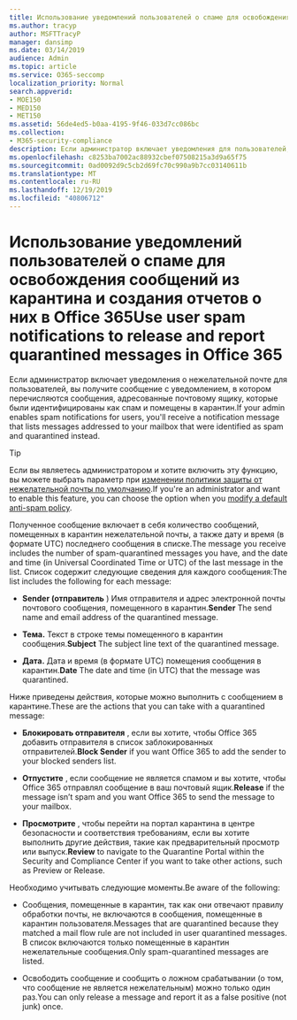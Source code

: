 ```yaml
---
title: Использование уведомлений пользователей о спаме для освобождения сообщений из карантина и создания отчетов о них в Office 365
ms.author: tracyp
author: MSFTTracyP
manager: dansimp
ms.date: 03/14/2019
audience: Admin
ms.topic: article
ms.service: O365-seccomp
localization_priority: Normal
search.appverid:
- MOE150
- MED150
- MET150
ms.assetid: 56de4ed5-b0aa-4195-9f46-033d7cc086bc
ms.collection:
- M365-security-compliance
description: Если администратор включает уведомления для пользователей, вы получите сообщение с уведомлением о том, что сообщения, отправленные в ваш почтовый ящик, были идентифицированы как спам, массовые или фишинговые сообщения. Вы можете отпустить или отправить отчет о сообщениях после получения уведомления.
ms.openlocfilehash: c8253ba7002ac88932cbef07508215a3d9a65f75
ms.sourcegitcommit: 0ad0092d9c5cb2d69fc70c990a9b7cc03140611b
ms.translationtype: MT
ms.contentlocale: ru-RU
ms.lasthandoff: 12/19/2019
ms.locfileid: "40806712"
---
```

# <a name="use-user-spam-notifications-to-release-and-report-quarantined-messages-in-office-365"></a><span data-ttu-id="cc49a-104">Использование уведомлений пользователей о спаме для освобождения сообщений из карантина и создания отчетов о них в Office 365</span><span class="sxs-lookup"><span data-stu-id="cc49a-104">Use user spam notifications to release and report quarantined messages in Office 365</span></span>

<span data-ttu-id="cc49a-105">Если администратор включает уведомления о нежелательной почте для пользователей, вы получите сообщение с уведомлением, в котором перечисляются сообщения, адресованные почтовому ящику, которые были идентифицированы как спам и помещены в карантин.</span><span class="sxs-lookup"><span data-stu-id="cc49a-105">If your admin enables spam notifications for users, you'll receive a notification message that lists messages addressed to your mailbox that were identified as spam and quarantined instead.</span></span>

> [!TIP]
> <span data-ttu-id="cc49a-106">Если вы являетесь администратором и хотите включить эту функцию, вы можете выбрать параметр при [изменении политики защиты от нежелательной почты по умолчанию](configure-your-spam-filter-policies.md).</span><span class="sxs-lookup"><span data-stu-id="cc49a-106">If you're an administrator and want to enable this feature, you can choose the option when you [modify a default anti-spam policy](configure-your-spam-filter-policies.md).</span></span>

<span data-ttu-id="cc49a-107">Полученное сообщение включает в себя количество сообщений, помещенных в карантин нежелательной почты, а также дату и время (в формате UTC) последнего сообщения в списке.</span><span class="sxs-lookup"><span data-stu-id="cc49a-107">The message you receive includes the number of spam-quarantined messages you have, and the date and time (in Universal Coordinated Time or UTC) of the last message in the list.</span></span> <span data-ttu-id="cc49a-108">Список содержит следующие сведения для каждого сообщения:</span><span class="sxs-lookup"><span data-stu-id="cc49a-108">The list includes the following for each message:</span></span>

- <span data-ttu-id="cc49a-109">**Sender (отправитель** ) Имя отправителя и адрес электронной почты почтового сообщения, помещенного в карантин.</span><span class="sxs-lookup"><span data-stu-id="cc49a-109">**Sender** The send name and email address of the quarantined message.</span></span>

- <span data-ttu-id="cc49a-110">**Тема.** Текст в строке темы помещенного в карантин сообщения.</span><span class="sxs-lookup"><span data-stu-id="cc49a-110">**Subject** The subject line text of the quarantined message.</span></span>

- <span data-ttu-id="cc49a-111">**Дата.** Дата и время (в формате UTC) помещения сообщения в карантин.</span><span class="sxs-lookup"><span data-stu-id="cc49a-111">**Date** The date and time (in UTC) that the message was quarantined.</span></span>

<span data-ttu-id="cc49a-112">Ниже приведены действия, которые можно выполнить с сообщением в карантине.</span><span class="sxs-lookup"><span data-stu-id="cc49a-112">These are the actions that you can take with a quarantined message:</span></span>

- <span data-ttu-id="cc49a-113">**Блокировать отправителя** , если вы хотите, чтобы Office 365 добавить отправителя в список заблокированных отправителей.</span><span class="sxs-lookup"><span data-stu-id="cc49a-113">**Block Sender** if you want Office 365 to add the sender to your blocked senders list.</span></span>

- <span data-ttu-id="cc49a-114">**Отпустите** , если сообщение не является спамом и вы хотите, чтобы Office 365 отправлял сообщение в ваш почтовый ящик.</span><span class="sxs-lookup"><span data-stu-id="cc49a-114">**Release** if the message isn’t spam and you want Office 365 to send the message to your mailbox.</span></span>

- <span data-ttu-id="cc49a-115">**Просмотрите** , чтобы перейти на портал карантина в центре безопасности и соответствия требованиям, если вы хотите выполнить другие действия, такие как предварительный просмотр или выпуск.</span><span class="sxs-lookup"><span data-stu-id="cc49a-115">**Review** to navigate to the Quarantine Portal within the Security and Compliance Center if you want to take other actions, such as Preview or Release.</span></span>

<span data-ttu-id="cc49a-116">Необходимо учитывать следующие моменты.</span><span class="sxs-lookup"><span data-stu-id="cc49a-116">Be aware of the following:</span></span>

- <span data-ttu-id="cc49a-117">Сообщения, помещенные в карантин, так как они отвечают правилу обработки почты, не включаются в сообщения, помещенные в карантин пользователя.</span><span class="sxs-lookup"><span data-stu-id="cc49a-117">Messages that are quarantined because they matched a mail flow rule are not included in user quarantined messages.</span></span> <span data-ttu-id="cc49a-118">В список включаются только помещенные в карантин нежелательные сообщения.</span><span class="sxs-lookup"><span data-stu-id="cc49a-118">Only spam-quarantined messages are listed.</span></span>

- <span data-ttu-id="cc49a-119">Освободить сообщение и сообщить о ложном срабатывании (о том, что сообщение не является нежелательным) можно только один раз.</span><span class="sxs-lookup"><span data-stu-id="cc49a-119">You can only release a message and report it as a false positive (not junk) once.</span></span>
